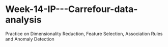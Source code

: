 # Week-14-IP---Carrefour-data-analysis
Practice on Dimensionality Reduction, Feature Selection, Association Rules and Anomaly Detection
